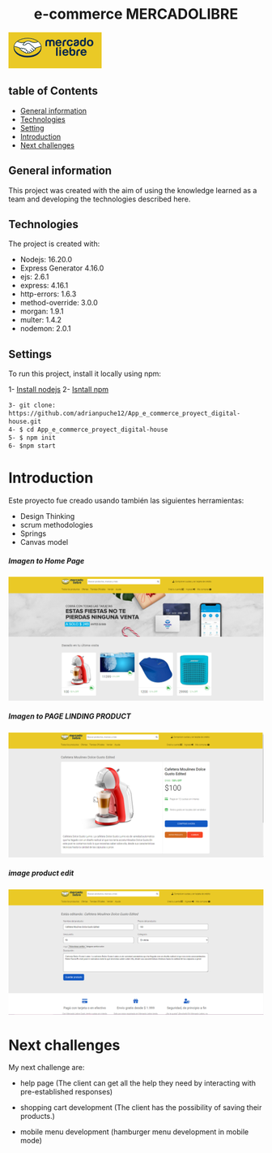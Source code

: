  

 <h1 align="center">e-commerce MERCADOLIBRE</h1>

 ![Algorithm schema](./imgesReadme/logo.png)




## table of Contents

* [General information](#General-information)
* [Technologies](#Technologies)
* [Setting](#Settings)
* [Introduction](#Introduction)
* [Next challenges](#Next-challenges)



## General information

This project was created with the aim of using the knowledge learned as a team and developing the technologies described here.
	


## Technologies

The project is created with:

   * Nodejs:  16.20.0
   * Express Generator 4.16.0
   * ejs: 2.6.1
   * express: 4.16.1
   * http-errors: 1.6.3
   * method-override: 3.0.0
   * morgan: 1.9.1
   * multer: 1.4.2
   * nodemon: 2.0.1
	


## Settings
To run this project, install it locally using npm:


1- [Install nodejs](https://nodejs.org/en/download)
2- [Isntall npm](https://www.npmjs.com/)

```
3- git clone: https://github.com/adrianpuche12/App_e_commerce_proyect_digital-house.git
4- $ cd App_e_commerce_proyect_digital-house
5- $ npm init
6- $npm start

```



 # Introduction

Este proyecto fue creado usando también las siguientes herramientas:


* Design Thinking
* scrum methodologies
* Springs
* Canvas model



##### Imagen to Home Page

 ![Algorithm schema](/imgesReadme/003815.png)



##### Imagen to PAGE LINDING PRODUCT

 ![Algorithm schema](/imgesReadme/003843.png)



##### image product edit

![Algorithm schema](./imgesReadme/003914.png)
 


 
 # Next challenges


My next challenge are:

 * help page (The client can get all the help they need by interacting with pre-established responses)

 * shopping cart development (The client has the possibility of saving their products.)

 * mobile menu development (hamburger menu development in mobile mode)

